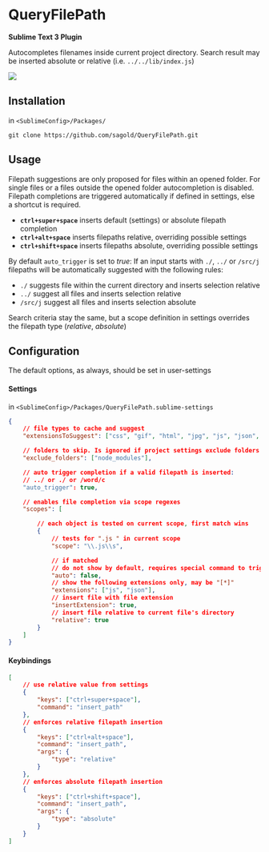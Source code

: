 # QueryFilePath

__Sublime Text 3 Plugin__

Autocompletes filenames inside current project directory. Search result may be inserted absolute or relative (i.e. `../../lib/index.js`)

<img src="https://raw.githubusercontent.com/sagold/QueryFilePath/master/QueryFilePathDemo.gif" />

## Installation

in `<SublimeConfig>/Packages/`

`git clone https://github.com/sagold/QueryFilePath.git`


## Usage

Filepath suggestions are only proposed for files within an opened folder. For single files or a files outside the opened folder autocompletion is disabled.
Filepath completions are triggered automatically if defined in settings, else a shortcut is required.

- __`ctrl+super+space`__ inserts default (settings) or absolute filepath completion
- __`ctrl+alt+space`__ inserts filepaths relative, overriding possible settings
- __`ctrl+shift+space`__ inserts filepaths absolute, overriding possible settings

By default `auto_trigger` is set to *true*: If an input starts with `./`, `../` or `/src/j` filepaths will be automatically suggested with the following rules:

- `./` suggests file within the current directory and inserts selection relative
- `../` suggest all files and inserts selection relative
- `/src/j` suggest all files and inserts selection absolute

Search criteria stay the same, but a scope definition in settings overrides the filepath type (*relative*, *absolute*)

## Configuration

The default options, as always, should be set in user-settings

#### Settings

in `<SublimeConfig>/Packages/QueryFilePath.sublime-settings`

```json
{
	// file types to cache and suggest
	"extensionsToSuggest": ["css", "gif", "html", "jpg", "js", "json", "md", "png"],

	// folders to skip. Is ignored if project settings exclude folders
	"exclude_folders": ["node_modules"],

	// auto trigger completion if a valid filepath is inserted:
	// ../ or ./ or /word/c
	"auto_trigger": true,

	// enables file completion via scope regexes
	"scopes": [

		// each object is tested on current scope, first match wins
		{
			// tests for ".js " in current scope
			"scope": "\\.js\\s",

			// if matched
			// do not show by default, requires special command to trigger
			"auto": false,
			// show the following extensions only, may be "[*]"
			"extensions": ["js", "json"],
			// insert file with file extension
			"insertExtension": true,
			// insert file relative to current file's directory
			"relative": true
		}
	]
}
```

#### Keybindings

```json
[
	// use relative value from settings
    {
        "keys": ["ctrl+super+space"],
        "command": "insert_path"
    },
    // enforces relative filepath insertion
    {
        "keys": ["ctrl+alt+space"],
        "command": "insert_path",
        "args": {
            "type": "relative"
        }
    },
    // enforces absolute filepath insertion
    {
        "keys": ["ctrl+shift+space"],
        "command": "insert_path",
        "args": {
            "type": "absolute"
        }
    }
]
```


